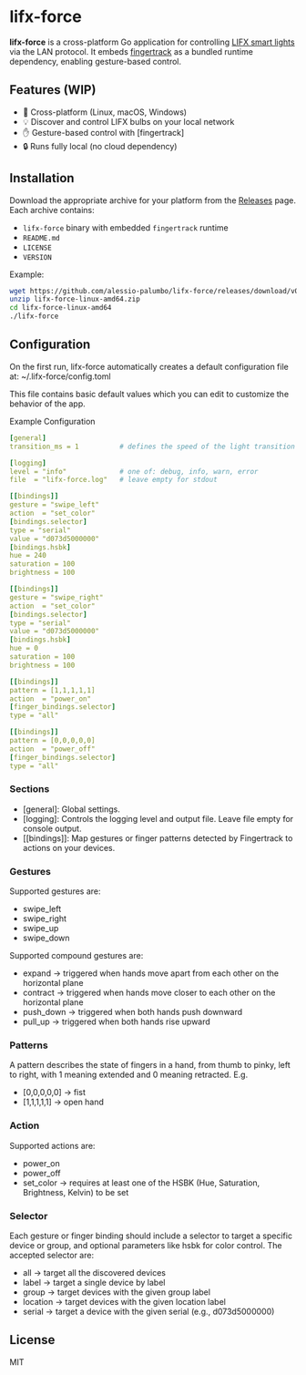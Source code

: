 # lifx-force

**lifx-force** is a cross-platform Go application for controlling [LIFX smart lights](https://www.lifx.com/) via the LAN protocol.
It embeds [fingertrack](https://github.com/alessio-palumbo/fingertrack) as a bundled runtime dependency, enabling gesture-based control.

## Features (WIP)

- 🚀 Cross-platform (Linux, macOS, Windows)
- 💡 Discover and control LIFX bulbs on your local network
- ✋ Gesture-based control with [fingertrack]
- 🔒 Runs fully local (no cloud dependency)

## Installation

Download the appropriate archive for your platform from the [Releases](../../releases) page.
Each archive contains:

- `lifx-force` binary with embedded `fingertrack` runtime
- `README.md`
- `LICENSE`
- `VERSION`

Example:

```bash
wget https://github.com/alessio-palumbo/lifx-force/releases/download/v0.1.0/lifx-force-linux-amd64.zip
unzip lifx-force-linux-amd64.zip
cd lifx-force-linux-amd64
./lifx-force
```

## Configuration

On the first run, lifx-force automatically creates a default configuration file at:
~/.lifx-force/config.toml

This file contains basic default values which you can edit to customize the behavior of the app.

Example Configuration

```yaml
[general]
transition_ms = 1          # defines the speed of the light transition defined by the action (min 1ms)

[logging]
level = "info"             # one of: debug, info, warn, error
file  = "lifx-force.log"   # leave empty for stdout

[[bindings]]
gesture = "swipe_left"
action  = "set_color"
[bindings.selector]
type = "serial"
value = "d073d5000000"
[bindings.hsbk]
hue = 240
saturation = 100
brightness = 100

[[bindings]]
gesture = "swipe_right"
action  = "set_color"
[bindings.selector]
type = "serial"
value = "d073d5000000"
[bindings.hsbk]
hue = 0
saturation = 100
brightness = 100

[[bindings]]
pattern = [1,1,1,1,1]
action  = "power_on"
[finger_bindings.selector]
type = "all"

[[bindings]]
pattern = [0,0,0,0,0]
action  = "power_off"
[finger_bindings.selector]
type = "all"
```

### Sections

- [general]: Global settings.
- [logging]: Controls the logging level and output file. Leave file empty for console output.
- [[bindings]]: Map gestures or finger patterns detected by Fingertrack to actions on your devices.

### Gestures

Supported gestures are:

- swipe_left
- swipe_right
- swipe_up
- swipe_down

Supported compound gestures are:

- expand -> triggered when hands move apart from each other on the horizontal plane
- contract -> triggered when hands move closer to each other on the horizontal plane
- push_down -> triggered when both hands push downward
- pull_up -> triggered when both hands rise upward

### Patterns

A pattern describes the state of fingers in a hand, from thumb to pinky, left to right,
with 1 meaning extended and 0 meaning retracted.
E.g.

- [0,0,0,0,0] -> fist
- [1,1,1,1,1] -> open hand

### Action

Supported actions are:

- power_on
- power_off
- set_color -> requires at least one of the HSBK (Hue, Saturation, Brightness, Kelvin) to be set

### Selector

Each gesture or finger binding should include a selector to target a specific device or group, and optional parameters like hsbk for color control.
The accepted selector are:

- all -> target all the discovered devices
- label -> target a single device by label
- group -> target devices with the given group label
- location -> target devices with the given location label
- serial -> target a device with the given serial (e.g., d073d5000000)

## License

MIT
